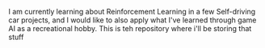 I am currently learning about Reinforcement Learning in a few Self-driving car projects, and I would like to also apply what I've learned through game AI as a recreational hobby. This is teh repository where i'll be storing that stuff
